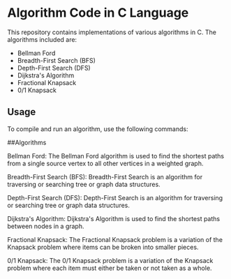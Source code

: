 # Algorithm Code in C Language

This repository contains implementations of various algorithms in C. The algorithms included are:

- Bellman Ford
- Breadth-First Search (BFS)
- Depth-First Search (DFS)
- Dijkstra's Algorithm
- Fractional Knapsack
- 0/1 Knapsack

## Usage

To compile and run an algorithm, use the following commands:

##Algorithms

Bellman Ford:
The Bellman Ford algorithm is used to find the shortest paths from a single source vertex to all other vertices in a weighted graph.

Breadth-First Search (BFS):
Breadth-First Search is an algorithm for traversing or searching tree or graph data structures.

Depth-First Search (DFS):
Depth-First Search is an algorithm for traversing or searching tree or graph data structures.

Dijkstra's Algorithm:
Dijkstra's Algorithm is used to find the shortest paths between nodes in a graph.

Fractional Knapsack:
The Fractional Knapsack problem is a variation of the Knapsack problem where items can be broken into smaller pieces.

0/1 Knapsack:
The 0/1 Knapsack problem is a variation of the Knapsack problem where each item must either be taken or not taken as a whole.
